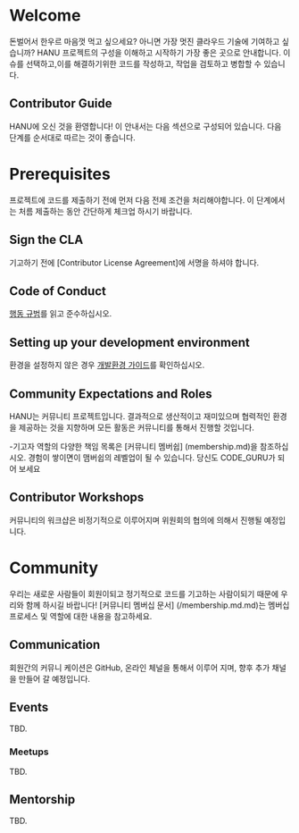 # Welcome

돈벌어서 한우르 마음껏 먹고 싶으세요? 아니면 가장 멋진 클라우드 기술에 기여하고 싶습니까?
HANU 프로젝트의 구성을 이해하고 시작하기 가장 좋은 곳으로 안내합니다.
이슈를 선택하고,이를 해결하기위한 코드를 작성하고, 작업을 검토하고 병합할 수 있습니다.

## Contributor Guide

HANU에 오신 것을 환영합니다! 이 안내서는 다음 섹션으로 구성되어 있습니다.
다음 단계를 순서대로 따르는 것이 좋습니다. 


# Prerequisites

프로젝트에 코드를 제출하기 전에 먼저 다음 전제 조건을 처리해야합니다.
이 단계에서는 처름 제출하는 동안 간단하게 체크업 하시기 바랍니다.

## Sign the CLA

기고하기 전에 [Contributor License Agreement]에 서명을 하셔야 합니다.

## Code of Conduct

[행동 규범](/code-of-conduct.md)를 읽고 준수하십시오.

## Setting up your development environment

환경을 설정하지 않은 경우 [개발환경 가이드](/contributors_devel_guide.md)를 확인하십시오.

## Community Expectations and Roles

HANU는 커뮤니티 프로젝트입니다.
결과적으로 생산적이고 재미있으며 협력적인 환경을 제공하는 것을 지향하며 모든 활동은 커뮤니티를 통해서 진행할 것입니다.

-기고자 역할의 다양한 책임 목록은 [커뮤니티 멤버쉽] (membership.md)을 참조하십시오. 경험이 쌓이면이 맴버쉽의 레벨업이 될 수 있습니다. 당신도 CODE_GURU가 되어 보세요

## Contributor Workshops

커뮤니티의 워크샵은 비정기적으로 이루어지며 위원회의 협의에 의해서 진행될 예정입니다.

# Community

우리는 새로운 사람들이 회원이되고 정기적으로 코드를 기고하는 사람이되기 때문에 우리와 함께 하시길 바랍니다!
[커뮤니티 멤버십 문서] (/membership.md.md)는 멤버십 프로세스 및 역할에 대한 내용을 참고하세요.

## Communication

회원간의 커뮤니 케이션은 GitHub, 온라인 체널을 통해서 이루어 지며, 향후 추가 채널을 만들어 갈 예정입니다.

## Events

TBD.

### Meetups

TBD.

## Mentorship

TBD.
